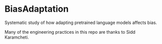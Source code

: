 # BiasAdaptation
Systematic study of how adapting pretrained language models affects bias. 

Many of the engineering practices in this repo are thanks to Sidd Karamcheti. 

